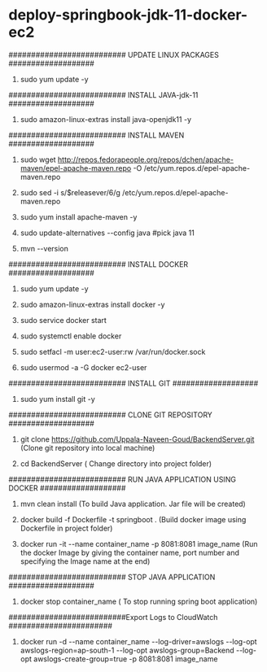 # deploy-springbook-jdk-11-docker-ec2
########################## UPDATE LINUX PACKAGES ###################

1) sudo yum update -y

########################## INSTALL JAVA-jdk-11 ###################

1) sudo amazon-linux-extras install java-openjdk11 -y

########################## INSTALL MAVEN ###################

1) sudo wget http://repos.fedorapeople.org/repos/dchen/apache-maven/epel-apache-maven.repo -O /etc/yum.repos.d/epel-apache-maven.repo

2) sudo sed -i s/\$releasever/6/g /etc/yum.repos.d/epel-apache-maven.repo

3) sudo yum install  apache-maven -y

4) sudo update-alternatives --config java #pick java 11       

5) mvn --version

########################## INSTALL DOCKER ###################

1) sudo yum update -y

2) sudo amazon-linux-extras install docker -y

3) sudo service docker start

4) sudo systemctl enable docker

5) sudo setfacl -m user:ec2-user:rw /var/run/docker.sock

6) sudo usermod -a -G docker ec2-user


########################## INSTALL GIT ###################

1) sudo yum install git -y

########################## CLONE GIT REPOSITORY ###################

1) git clone https://github.com/Uppala-Naveen-Goud/BackendServer.git (Clone git repository into local machine)

2) cd BackendServer ( Change directory into project folder)


########################## RUN JAVA APPLICATION USING DOCKER  ###################

1) mvn clean install (To build Java application. Jar file will be created)

2) docker build -f Dockerfile -t springboot . (Build docker image using Dockerfile in project folder)

3) docker run -it --name container_name -p 8081:8081 image_name (Run the docker Image by giving the container name, port number and specifying the Image name at the end)


########################## STOP JAVA APPLICATION ###################
1) docker stop container_name  ( To stop running spring boot application)

##########################Export Logs to CloudWatch #######################

1) docker run  -d --name container_name   --log-driver=awslogs  --log-opt awslogs-region=ap-south-1  --log-opt awslogs-group=Backend  --log-opt awslogs-create-group=true -p 8081:8081 image_name
